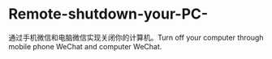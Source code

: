 # Remote-shutdown-your-PC-
通过手机微信和电脑微信实现关闭你的计算机。Turn off your computer through mobile phone WeChat and computer WeChat.
